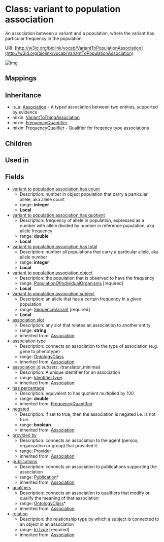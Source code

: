 # Class: variant to population association


An association between a variant and a population, where the variant has particular frequency in the population

URI: [http://w3id.org/biolink/vocab/VariantToPopulationAssociation](http://w3id.org/biolink/vocab/VariantToPopulationAssociation)

![img](http://yuml.me/diagram/nofunky;dir:TB/class/\[VariantToPopulationAssociation|has_quotient:double%20%3F;has_count:integer%20%3F;has_total:integer%20%3F;id(i):identifier_type%20%3F;relation(i):iri_type;negated(i):boolean%20%3F;association_slot(i):string%20%3F;has_percentage(i):double%20%3F]-%20provided%20by(i)%20%3F>\[Provider],%20\[VariantToPopulationAssociation]-%20publications(i)%20*>\[Publication],%20\[VariantToPopulationAssociation]-%20qualifiers(i)%20*>\[OntologyClass],%20\[VariantToPopulationAssociation]-%20association%20type(i)%20%3F>\[OntologyClass],%20\[VariantToPopulationAssociation]-%20object>\[PopulationOfIndividualOrganisms],%20\[VariantToPopulationAssociation]-%20subject>\[SequenceVariant],%20\[VariantToPopulationAssociation]uses%20-.->\[VariantToThingAssociation],%20\[VariantToPopulationAssociation]uses%20-.->\[FrequencyQuantifier],%20\[VariantToPopulationAssociation]uses%20-.->\[FrequencyQualifier],%20\[Association]^-\[VariantToPopulationAssociation])
## Mappings

## Inheritance

 *  is_a: [Association](Association.md) - A typed association between two entities, supported by evidence
 *  mixin: [VariantToThingAssociation](VariantToThingAssociation.md)
 *  mixin: [FrequencyQuantifier](FrequencyQuantifier.md)
 *  mixin: [FrequencyQualifier](FrequencyQualifier.md) - Qualifier for freqency type associations
## Children

## Used in

## Fields

 * [variant to population association.has count](variant_to_population_association_has_count.md)
    * Description: number in object population that carry a particular allele, aka allele count
    * range: **integer**
    * __Local__
 * [variant to population association.has quotient](variant_to_population_association_has_quotient.md)
    * Description: frequency of allele in population, expressed as a number with allele divided by number in reference population, aka allele frequency
    * range: **double**
    * __Local__
 * [variant to population association.has total](variant_to_population_association_has_total.md)
    * Description: number all populations that carry a particular allele, aka allele number
    * range: **integer**
    * __Local__
 * [variant to population association.object](variant_to_population_association_object.md)
    * Description: the population that is observed to have the frequency
    * range: [PopulationOfIndividualOrganisms](PopulationOfIndividualOrganisms.md) [required]
    * __Local__
 * [variant to population association.subject](variant_to_population_association_subject.md)
    * Description: an allele that has a certain frequency in a given population
    * range: [SequenceVariant](SequenceVariant.md) [required]
    * __Local__
 * [association slot](association_slot.md)
    * Description: any slot that relates an association to another entity
    * range: **string**
    * inherited from: [Association](Association.md)
 * [association type](association_type.md)
    * Description: connects an association to the type of association (e.g. gene to phenotype)
    * range: [OntologyClass](OntologyClass.md)
    * inherited from: [Association](Association.md)
 * [association.id](association_id.md) *subsets*: (translator_minimal)
    * Description: A unique identifier for an association
    * range: [IdentifierType](IdentifierType.md)
    * inherited from: [Association](Association.md)
 * [has percentage](has_percentage.md)
    * Description: equivalent to has quotient multiplied by 100
    * range: **double**
    * inherited from: [FrequencyQuantifier](FrequencyQuantifier.md)
 * [negated](negated.md)
    * Description: if set to true, then the association is negated i.e. is not true
    * range: **boolean**
    * inherited from: [Association](Association.md)
 * [provided by](provided_by.md)
    * Description: connects an association to the agent (person, organization or group) that provided it
    * range: [Provider](Provider.md)
    * inherited from: [Association](Association.md)
 * [publications](publications.md)
    * Description: connects an association to publications supporting the association
    * range: [Publication](Publication.md)*
    * inherited from: [Association](Association.md)
 * [qualifiers](qualifiers.md)
    * Description: connects an association to qualifiers that modify or qualify the meaning of that association
    * range: [OntologyClass](OntologyClass.md)*
    * inherited from: [Association](Association.md)
 * [relation](relation.md)
    * Description: the relationship type by which a subject is connected to an object in an association
    * range: [IriType](IriType.md) [required]
    * inherited from: [Association](Association.md)
